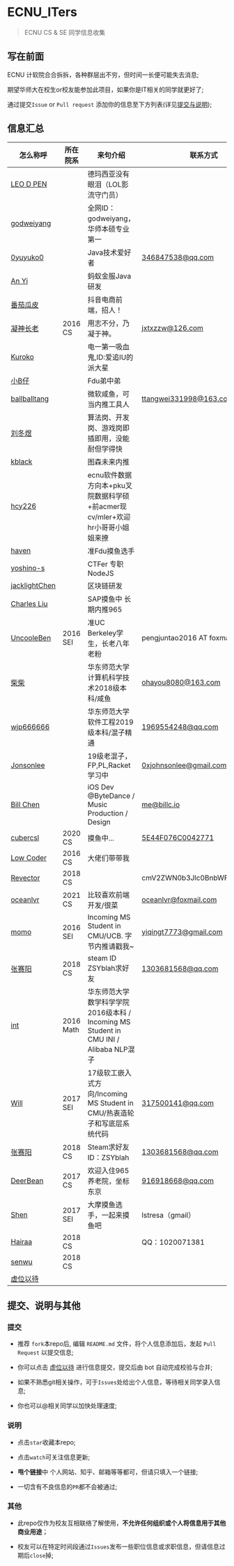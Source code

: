 # ECNU_ITers

> ECNU CS &amp; SE 同学信息收集

## 写在前面

ECNU 计软院合合拆拆，各种群层出不穷，但时间一长便可能失去消息;

期望华师大在校生or校友能参加此项目，如果你是IT相关的同学就更好了;

通过提交`Issue` or `Pull request` 添加你的信息至下方列表(详见[提交与说明](#提交说明与其他));

<!-- 位置留的很宽啊，格式还是整齐一点好嗷 -->

## 信息汇总

| 怎么称呼                                                   | 所在院系 | 来句介绍                                                     | 联系方式                          | 甩个链接                                        |
| ---------------------------------------------------------- | -------- | ------------------------------------------------------------ | --------------------------------- | ----------------------------------------------- |
| [LEO D PEN](https://github.com/LEODPEN)                    |          | 德玛西亚没有眼泪（LOL影流守门员）                            |                                   | https://mpy634.cn/                              |
| [godweiyang](https://github.com/godweiyang)                |          | 全网ID：godweiyang，华师本硕专业第一                         |                                   | https://godweiyang.com/                         |
| [0yuyuko0](https://github.com/0yuyuko0)                    |          | Java技术爱好者                                               | 346847538@qq.com                  |                                                 |
| [An Yi](https://github.com/jyannis)                        |          | 蚂蚁金服Java研发                                             |                                   |                                                 |
| [番茄瓜皮](https://github.com/fun4wut)                     |          | 抖音电商前端，招人！                                         |                                   | https://www.gofun4.top                          |
| [凝神长老](https://github.com/jxtxzzw) | 2016 CS | 用志不分，乃凝于神。 | jxtxzzw@126.com | https://www.jxtxzzw.com |
| [Kuroko](https://github.com/SuperKuroko)                   |          | 电一第一吸血鬼,ID:爱追IU的派大星                             |                                   | http://kuroko.info/                             |
| [小B仔](https://github.com/luxuantao)                      |          | Fdu弟中弟                                                    |                                   | https://luxuantao.github.io/web/index.html      |
| [ballballtang](https://github.com/ballballtang)            |          | 微软咸鱼，可当内推工具人                                     | ttangwei331998@163.com            |                                                 |
| [刘冬煜](https://github.com/Viola-Siemens)                 |          | 算法岗、开发岗、游戏岗即插即用，没能耐但学得快               |                                   | https://www.zhihu.com/people/bei-ji-e-13        |
| [kblack](https://github.com/kblackcn)                      |          | 图森未来内推                                                 |                                   | https://blog.i64d.com/                          |
| [hcy226](https://github.com/hcy226)                        |          | ecnu软件数据方向本+pku叉院数据科学硕+前acmer现cv/mler+欢迎hr小哥哥小姐姐来撩 |                                   | https://www.zhihu.com/people/hcy-20-34          |
| [haven](https://github.com/HavenTong)                      |          | 准Fdu摸鱼选手                                                |                                   | https://haventong.github.io/                    |
| [yoshino-s](https://github.com/yoshino-s/)                 |          | CTFer 专职NodeJS                                             |                                   |                                                 |
| [jacklightChen](https://github.com/jacklightChen/)         |          | 区块链研发                                                   |                                   | https://zhihaochen.cn/                          |
| [Charles Liu](https://github.com/komorebi8)                |          | SAP摸鱼中 长期内推965                                        |                                   | https://www.zhihu.com/people/liu-chang-23-55    |
| [UncooleBen](https://github.com/UncooleBen)                | 2016 SEI | 准UC Berkeley学生，长老八年老粉                                      | pengjuntao2016 AT foxmail DOT com |                                                 |
| [柴柴](https://github.com/mizunashi-sh)                    |          | 华东师范大学计算机科学技术2018级本科/咸鱼                    | ohayou8080@163.com                | https://mizunashi.me                            |
| [wjp666666](https://github.com/wjp666666)                  |          | 华东师范大学软件工程2019级本科/混子精通                      | 1969554248@qq.com                 |                                                 |
| [Jonsonlee](https://github.com/johnsonlee-debug)           |          | 19级老混子，FP,PL,Racket学习中                               | 0xjohnsonlee@gmail.com            |                                                 |
| [Bill Chen](https://github.com/BillChen2k)                 |          | iOS Dev @ByteDance / Music Production / Design               | [me@billc.io](https://billc.io)   |                                                 |
| [cubercsl](https://github.com/cubercsl) | 2020 CS | 摸鱼中... | [5E44F076C0042771](https://github.com/cubercsl.gpg) |  |
| [Low Coder](https://github.com/cqj8660) | 2016 CS | 大佬们带带我 |  | https://qjchen.cn/ |
| [Revector](https://github.com/revectores) | 2018 CS |  | cmV2ZWN0b3Jlc0BnbWFpbC5jb20= | http://revectores.com |
| [oceanlvr](https://github.com/oceanlvr) | 2021 CS | 比较喜欢前端开发/很菜 | oceanlvr@foxmail.com | https://www.zhihu.com/people/ocean-an-21 |
| [momo](https://github.com/momo7773) | 2016 SEI | Incoming MS Student in CMU/UCB. 字节内推请戳我~ | yiqingt7773@gmail.com |  |
| [张赛阳](https://github.com/ZSYblah) | 2018 CS | steam ID ZSYblah求好友 | 1303681568@qq.com |  |
| [int](https://github.com/samaritanhu) | 2016 Math | 华东师范大学数学科学学院2016级本科 / Incoming MS Student in CMU INI / Alibaba NLP混子 |  | https://www.zhihu.com/people/cindy-hu-38 |
| [Will](https://github.com/Willendless) | 2017 SEI | 17级软工嵌入式方向/Incoming MS Student in CMU/热衷造轮子和写底层系统代码 | 317500141@qq.com | [willendless.github.io](https://willendless.github.io/) |
| [张赛阳](https://github.com/ZSYblah) | 2018 CS | Steam求好友ID：ZSYblah | 1303681568@qq.com |  |
| [DeerBean](https://github.com/Mosley-Z) | 2017 CS | 欢迎入住965养老院，坐标东京 | 916918668@qq.com |  |
| [Shen](https://github.com/tresaresa) | 2017 SEI | 大摩摸鱼选手，一起来摸鱼吧 | lstresa（gmail） |  |
| [Hairaa](https://github.com/Hairaa-1026) | 2018 CS |  | QQ：1020071381 | http://www.hairaaa.com |
| [senwu](https://github.com/WMDantibirth) | 2018 CS |  |  | https://www.txtk.tk |
| [虚位以待](https://ecnucse.github.io/ECNU_ITers/join.html) |  |  |  |  |


## 提交、说明与其他

### 提交

+ 推荐 `fork`本repo后, 编辑 `README.md` 文件，将个人信息添加后，发起 `Pull Request` 以提交信息;

+ 你可以点击 [虚位以待](https://ecnucse.github.io/ECNU_ITers/join.html) 进行信息提交，提交后由 bot 自动完成校验与合并;

+ 如果不熟悉git相关操作，可于`Issues`处给出个人信息，等待相关同学录入信息;

+ 你也可以@相关同学以加快处理速度;

### 说明

+ 点击`star`收藏本repo;

+ 点击`watch`可关注信息更新;

+ **甩个链接**中 个人网站、知乎、邮箱等等都可，但请只填入一个链接;

+ 一切含有不良信息的`PR`都不会被通过;

### 其他

+ 此repo仅作为校友互相联络了解使用，**不允许任何组织或个人将信息用于其他商业用途**；

+ 校友可以在特定时间段通过`Issues`发布一些职位信息或求职信息，但请信息过期后`close`掉;
